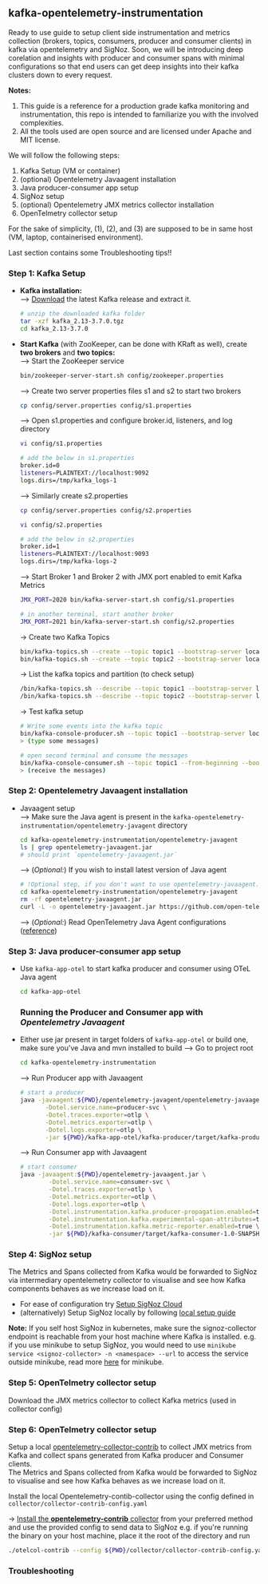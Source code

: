 ## kafka-opentelemetry-instrumentation
Ready to use guide to setup client side instrumentation and metrics collection (brokers, topics, consumers, producer and consumer clients) in kafka via opentelemetry and SigNoz.
Soon, we will be introducing deep corelation and insights with producer and consumer spans with minimal configurations so that end users can get deep insights into their kafka clusters down to every request.

**Notes:** 
1) This guide is a reference for a production grade kafka monitoring and instrumentation, this repo is intended to familiarize you with the involved complexities.
2) All the tools used are open source and are licensed under Apache and MIT license.

We will follow the following steps:
1) Kafka Setup (VM or container)
2) (optional) Opentelemetry Javaagent installation
2) Java producer-consumer app setup
3) SigNoz setup
4) (optional) Opentelemetry JMX metrics collector installation
5) OpenTelmetry collector setup

For the sake of simplicity, (1), (2), and (3) are supposed to be in same host (VM, laptop, containerised environment).

Last section contains some Troubleshooting tips!!

### **Step 1:** Kafka Setup
 - **Kafka installation:** </br>
--> [Download](https://www.apache.org/dyn/closer.cgi?path=/kafka/3.7.0/kafka_2.13-3.7.0.tgz) the latest Kafka release and extract it.
   ```bash
   # unzip the downloaded kafka folder
   tar -xzf kafka_2.13-3.7.0.tgz
   cd kafka_2.13-3.7.0
   ```

- **Start Kafka** (with ZooKeeper, can be done with KRaft as well), create **two brokers** and **two topics:** </br>
--> Start the ZooKeeper service
  ```bash
  bin/zookeeper-server-start.sh config/zookeeper.properties
  ```
  --> Create two server properties files s1 and s2 to start two brokers
  ```bash
  cp config/server.properties config/s1.properties
  ```
  --> Open s1.properties and configure broker.id, listeners, and log directory
  ```bash
  vi config/s1.properties
  ```
  ```bash
  # add the below in s1.properties
  broker.id=0
  listeners=PLAINTEXT://localhost:9092
  logs.dirs=/tmp/kafka_logs-1
  ```
  --> Similarly create s2.properties
  ```bash
  cp config/server.properties config/s2.properties
  ```
  ```bash
  vi config/s2.properties
  ```
  ```bash
  # add the below in s2.properties
  broker.id=1
  listeners=PLAINTEXT://localhost:9093
  logs.dirs=/tmp/kafka-logs-2
  ```
  --> Start Broker 1 and Broker 2 with JMX port enabled to emit Kafka Metrics
  ```bash
  JMX_PORT=2020 bin/kafka-server-start.sh config/s1.properties
  ```
  ```bash
  # in another terminal, start another broker
  JMX_PORT=2021 bin/kafka-server-start.sh config/s2.properties
  ```
  -> Create two Kafka Topics
  ```bash
  bin/kafka-topics.sh --create --topic topic1 --bootstrap-server localhost:9092 --replication-factor 2 --partitions 2
  bin/kafka-topics.sh --create --topic topic2 --bootstrap-server localhost:9092 --replication-factor 2 --partitions 1
  ```
  -> List the kafka topics and partition (to check setup)
  ```bash
  /bin/kafka-topics.sh --describe --topic topic1 --bootstrap-server localhost:9092
  /bin/kafka-topics.sh --describe --topic topic2 --bootstrap-server localhost:9092
  ```
  -> Test kafka setup
  ```bash
  # Write some events into the kafka topic
  bin/kafka-console-producer.sh --topic topic1 --bootstrap-server localhost:9092
  > (type some messages)
  ```
  ```bash
  # open second terminal and consume the messages
  bin/kafka-console-consumer.sh --topic topic1 --from-beginning --bootstrap-server localhost:9092
  > (receive the messages)
  ```

### Step 2: Opentelemetry Javaagent installation
- Javaagent setup</br>
  --> Make sure the Java agent is present in the `kafka-opentelemetry-instrumentation/opentelemetry-javagent` directory
  ```bash
  cd kafka-opentelemetry-instrumentation/opentelemetry-javagent
  ls | grep opentelemetry-javaagent.jar
  # should print `opentelemetry-javaagent.jar`
  ```
  --> (_Optional:_) If you wish to install latest version of Java agent
  ```bash
  # !Optional step, if you don't want to use opentelemetry-javaagent.jar present at kafka-opentelemetry-instrumentation/opentelemetry-javagent
  cd kafka-opentelemetry-instrumentation/opentelemetry-javagent
  rm -rf opentelemetry-javaagent.jar
  curl -L -o opentelemetry-javaagent.jar https://github.com/open-telemetry/opentelemetry-java-instrumentation/releases/latest/download/opentelemetry-javaagent.jar
  ```
  --> (_Optional:_) Read OpenTelemetry Java Agent configurations ([reference](https://opentelemetry.io/docs/languages/java/automatic/))</br>

### Step 3: Java producer-consumer app setup
 - Use `kafka-app-otel` to start kafka producer and consumer using OTeL Java agent
   ```bash
   cd kafka-app-otel
   ```
   ### Running the Producer and Consumer app with _Opentelemetry Javaagent_
 - Either use jar present in target folders of `kafka-app-otel` or build one, make sure you've Java and mvn installed to build
 --> Go to project root
   ```bash
   cd kafka-opentelemetry-instrumentation
   ```
   --> Run Producer app with Javaagent
    ```bash
   # start a producer
   java -javaagent:${PWD}/opentelemetry-javagent/opentelemetry-javaagent.jar \
           -Dotel.service.name=producer-svc \
           -Dotel.traces.exporter=otlp \
           -Dotel.metrics.exporter=otlp \
           -Dotel.logs.exporter=otlp \
           -jar ${PWD}/kafka-app-otel/kafka-producer/target/kafka-producer-1.0-SNAPSHOT-jar-with-dependencies.jar
   ```
   --> Run Consumer app with Javaagent
   ```bash
   # start consumer
   java -javaagent:${PWD}/opentelemetry-javaagent.jar \
           -Dotel.service.name=consumer-svc \
           -Dotel.traces.exporter=otlp \
           -Dotel.metrics.exporter=otlp \
           -Dotel.logs.exporter=otlp \
           -Dotel.instrumentation.kafka.producer-propagation.enabled=true \
           -Dotel.instrumentation.kafka.experimental-span-attributes=true \
           -Dotel.instrumentation.kafka.metric-reporter.enabled=true \
           -jar ${PWD}/kafka-consumer/target/kafka-consumer-1.0-SNAPSHOT-jar-with-dependencies.jar
   ```

### Step 4: SigNoz setup
The Metrics and Spans collected from Kafka would be forwarded to SigNoz via intermediary opentelemetry collector to visualise and see how Kafka components behaves as we increase load on it.
- For ease of configuration try [Setup SigNoz Cloud](https://signoz.io/docs/cloud/) 
- (alternatively) Setup SigNoz locally by following [local setup guide](https://signoz.io/docs/install/)

**Note:** If you self host SigNoz in kubernetes, make sure the signoz-collector endpoint is reachable from your host machine where Kafka is installed.
e.g. if you use minikube to setup SigNoz, you would need to use `minikube service <signoz-collector> -n <namespace> --url` to access the service outside minikube, read more [here](https://minikube.sigs.k8s.io/docs/handbook/accessing/) for minikube.

### Step 5: OpenTelmetry collector setup
Download the JMX metrics collector to collect Kafka metrics (used in collector config)


### Step 6: OpenTelmetry collector setup
Setup a local [opentelemetry-collector-contrib](https://github.com/open-telemetry/opentelemetry-collector-contrib) to collect JMX metrics from Kafka and collect spans generated from Kafka producer and Consumer clients. </br>
The Metrics and Spans collected from Kafka would be forwarded to SigNoz to visualise and see how Kafka behaves as we increase load on it.

Install the local Opentelemetry-contib-collector using the config defined in `collector/collector-contrib-config.yaml`

-> [Install the **opentelemetry-contrib** collector](https://opentelemetry.io/docs/collector/installation/) from your preferred method and use the provided config to send data to SigNoz
e.g. if you're running the binary on your host machine, place it the root of the directory and run
```bash
./otelcol-contrib --config ${PWD}/collector/collector-contrib-config.yaml
```
### Troubleshooting